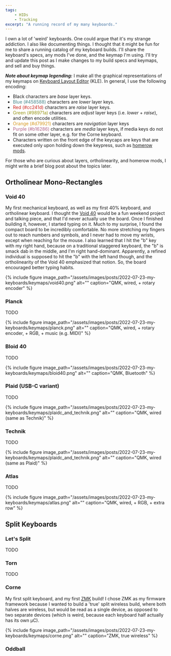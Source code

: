 ```yaml
---
tags: 
    - HIDs
    - Tracking
excerpt: "A running record of my many keyboards."
---
```

I own a lot of 'weird' keyboards. One could argue that it's my strange addiction. I also like documenting things. I thought that it might be fun for me to share a running catalog of my keyboard builds. I'll share the keyboard's specs, any mods I've done, and the keymap I'm using. I'll try and update this post as I make changes to my build specs and keymaps, and sell and buy things. 

__*Note about keymap legending:*__ I make all the graphical representations of my keymaps on [Keyboard Layout Editor](http://www.keyboard-layout-editor.com/#/) (KLE).  In general, I use the following encoding:
- Black characters are _base_ layer keys.
- <span style="color:#458588">Blue (#458588)</span> characters are _lower_ layer keys.
- <span style="color:#cc241d">Red (#cc241d)</span> characters are _raise_ layer keys.
- <span style="color:#98971a">Green (#98971a)</span> characters are _adjust_ layer keys (i.e. _lower_ + _raise_), and often encode utilities. 
- <span style="color:#d79921">Orange (#d79921)</span> characters are _navigation_ layer keys
- <span style="color:#b16286">Purple (#b16286)</span> characters are _media_ layer keys, if media keys do not fit on some other layer, e.g. for the Corne keyboard.
- Characters written on the front edge of the keycaps are keys that are executed only upon holding down the keypress, such as [homerow mods](https://precondition.github.io/home-row-mods). 

For those who are curious about layers, ortholinearity, and homerow mods, I might write a brief blog post about the topics later. 

## Ortholinear Mono-Rectangles

### Void 40
My first mechanical keyboard, as well as my first 40% keyboard, and ortholinear keyboard. I thought the [Void 40](https://victorlucachi.ro/projects/void40/) would be a fun weekend project and talking piece, and that I'd never actually use the board. Once I finished building it, however, I started typing on it. Much to my surprise, I found the compact board to be incredibly comfortable. No more stretching my fingers out to reach numbers and symbols, and I never had to move my wrists, except when reaching for the mouse. I also learned that I hit the "b" key with my right hand, because on a traditional staggered keyboard, the "b" is smack dab in the middle, and I'm right hand-dominant. Apparently, a refined individual is supposed to hit the "b" with the left hand though, and the ortholinearity of the Void 40 emphasized that notion. So, the board encouraged better typing habits. 

{% include figure image_path="/assets/images/posts/2022-07-23-my-keyboards/keymaps/void40.png" alt="" caption="QMK, wired, + rotary encoder" %}

### Planck
TODO

{% include figure image_path="/assets/images/posts/2022-07-23-my-keyboards/keymaps/planck.png" alt="" caption="QMK, wired, + rotary encoder, + RGB, + music (e.g. MIDI)" %}

### Bloid 40
TODO

{% include figure image_path="/assets/images/posts/2022-07-23-my-keyboards/keymaps/bloid40.png" alt="" caption="QMK, Bluetooth" %}

### Plaid (USB-C variant)
TODO

{% include figure image_path="/assets/images/posts/2022-07-23-my-keyboards/keymaps/plaidc_and_technik.png" alt="" caption="QMK, wired (same as Technik)" %}

### Technik 
TODO

{% include figure image_path="/assets/images/posts/2022-07-23-my-keyboards/keymaps/plaidc_and_technik.png" alt="" caption="QMK, wired (same as Plaid)" %}

### Atlas
TODO

{% include figure image_path="/assets/images/posts/2022-07-23-my-keyboards/keymaps/atlas.png" alt="" caption="QMK, wired, + RGB, + extra row" %}

## Split Keyboards

### Let's Split
TODO

### Torn
TODO

### Corne
My first split keyboard, and my first [ZMK](zmk.dev) build! I chose ZMK as my firmware framework because I wanted to build a 'true' split wireless build, where both halves are wireless, but would be read as a single device, as opposed to two separate devices (which is weird, because each keyboard half actually has its own µC). 

{% include figure image_path="/assets/images/posts/2022-07-23-my-keyboards/keymaps/corne.png" alt="" caption="ZMK, true wireless" %}

### Oddball